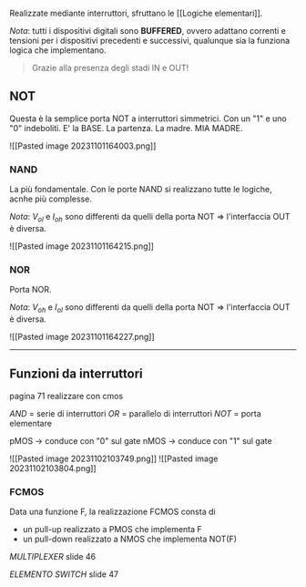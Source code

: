Realizzate mediante interruttori, sfruttano le [[Logiche elementari]].

*Nota*: tutti i dispositivi digitali sono **BUFFERED**, ovvero adattano correnti e tensioni per i dispositivi precedenti e successivi, qualunque sia la funziona logica che implementano.
>Grazie alla presenza degli stadi IN e OUT!

## NOT
Questa è la semplice porta NOT a interruttori simmetrici.
Con un "1" e uno "0" indeboliti.
E' la BASE. La partenza. La madre. MIA MADRE.

![[Pasted image 20231101164003.png]]

### NAND
La più fondamentale. 
Con le porte NAND si realizzano tutte le logiche, acnhe più complesse.

*Nota*:  $V_{ol}$ e $I_{oh}$ sono differenti da quelli della porta NOT => l'interfaccia OUT è diversa.

![[Pasted image 20231101164215.png]]

### NOR
Porta NOR. 

*Nota*:  $V_{oh}$ e $I_{ol}$ sono differenti da quelli della porta NOT => l'interfaccia OUT è diversa.

![[Pasted image 20231101164227.png]]



---
## Funzioni da interruttori
pagina 71
realizzare con cmos

*AND* = serie di interruttori
*OR* = parallelo di interruttori
*NOT* = porta elementare

pMOS -> conduce con "0" sul gate
nMOS -> conduce con "1" sul gate

![[Pasted image 20231102103749.png]]
![[Pasted image 20231102103804.png]]

### FCMOS
Data una funzione F, la realizzazione FCMOS consta di 
- un pull-up realizzato a PMOS che implementa F
- un pull-down realizzato a NMOS che implementa NOT(F)

*MULTIPLEXER*  slide 46

*ELEMENTO SWITCH* slide 47
